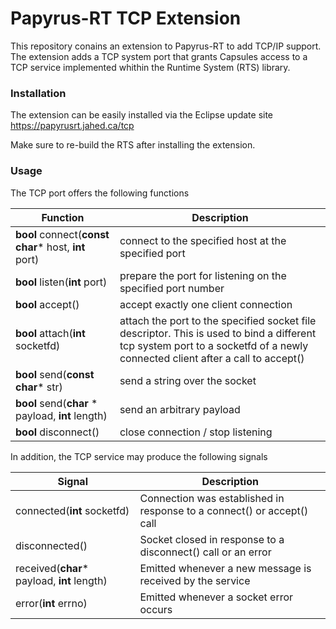 # Papyrus-RT TCP Extension
This repository conains an extension to Papyrus-RT to add TCP/IP support. The extension adds a TCP system port that grants Capsules access to a TCP service implemented whithin the Runtime System (RTS) library.

### Installation
The extension can be easily installed via the Eclipse update site https://papyrusrt.jahed.ca/tcp

Make sure to re-build the RTS after installing the extension.

### Usage
The TCP port offers the following functions

| Function                                 | Description                                                 |
|------------------------------------------|-------------------------------------------------------------|
| **bool** connect(**const char*** host, **int** port) | connect to the specified host at the specified port         |
| **bool** listen(**int** port)                    | prepare the port for listening on the specified port number |
| **bool** accept()                            | accept exactly one client connection                        |
| **bool** attach(**int** socketfd)                | attach the port to the specified socket file descriptor. This is used to bind a different tcp system port to a socketfd of a newly connected client after a call to accept()     |
| **bool** send(**const char*** str)               | send a string over the socket                               |
| **bool** send(**char** * payload, **int** length)    | send an arbitrary payload                                   |
| **bool** disconnect()                        | close connection / stop listening                           |

In addition, the TCP service may produce the following signals

| Signal                               | Description                                                            |
|--------------------------------------|------------------------------------------------------------------------|
| connected(**int** socketfd)              | Connection was established in response to a connect() or accept() call |
| disconnected()                       | Socket closed in response to a disconnect() call or an error           |
| received(**char*** payload, **int** length) | Emitted whenever a new message is received by the service              |
| error(**int** errno)                     | Emitted whenever a socket error occurs                                 |
